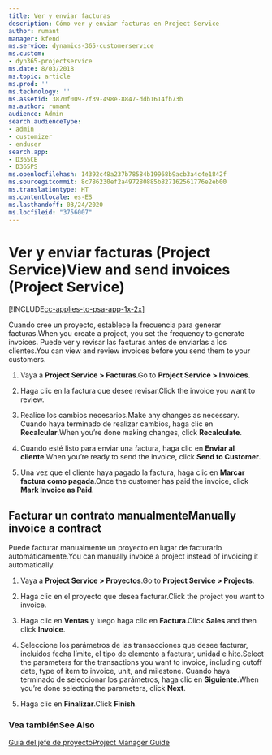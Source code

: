 ```yaml
---
title: Ver y enviar facturas
description: Cómo ver y enviar facturas en Project Service
author: rumant
manager: kfend
ms.service: dynamics-365-customerservice
ms.custom:
- dyn365-projectservice
ms.date: 8/03/2018
ms.topic: article
ms.prod: ''
ms.technology: ''
ms.assetid: 3870f009-7f39-498e-8847-ddb1614fb73b
ms.author: rumant
audience: Admin
search.audienceType:
- admin
- customizer
- enduser
search.app:
- D365CE
- D365PS
ms.openlocfilehash: 14392c48a237b78584b19968b9acb3a4c4e1842f
ms.sourcegitcommit: 8c786230ef2a497280885b827162561776e2eb00
ms.translationtype: HT
ms.contentlocale: es-ES
ms.lasthandoff: 03/24/2020
ms.locfileid: "3756007"
---
```

# <a name="view-and-send-invoices-project-service"></a><span data-ttu-id="19193-103">Ver y enviar facturas (Project Service)</span><span class="sxs-lookup"><span data-stu-id="19193-103">View and send invoices (Project Service)</span></span>

[!INCLUDE[cc-applies-to-psa-app-1x-2x](../includes/cc-applies-to-psa-app-1x-2x.md)]

<span data-ttu-id="19193-104">Cuando cree un proyecto, establece la frecuencia para generar facturas.</span><span class="sxs-lookup"><span data-stu-id="19193-104">When you create a project, you set the frequency to generate invoices.</span></span> <span data-ttu-id="19193-105">Puede ver y revisar las facturas antes de enviarlas a los clientes.</span><span class="sxs-lookup"><span data-stu-id="19193-105">You can view and review invoices before you send them to your customers.</span></span>  
  
1.  <span data-ttu-id="19193-106">Vaya a **Project Service > Facturas**.</span><span class="sxs-lookup"><span data-stu-id="19193-106">Go to **Project Service > Invoices**.</span></span>  
  
2.  <span data-ttu-id="19193-107">Haga clic en la factura que desee revisar.</span><span class="sxs-lookup"><span data-stu-id="19193-107">Click the invoice you want to review.</span></span>  
  
3.  <span data-ttu-id="19193-108">Realice los cambios necesarios.</span><span class="sxs-lookup"><span data-stu-id="19193-108">Make any changes as necessary.</span></span> <span data-ttu-id="19193-109">Cuando haya terminado de realizar cambios, haga clic en **Recalcular**.</span><span class="sxs-lookup"><span data-stu-id="19193-109">When you’re done making changes, click **Recalculate**.</span></span>  
  
4.  <span data-ttu-id="19193-110">Cuando esté listo para enviar una factura, haga clic en **Enviar al cliente**.</span><span class="sxs-lookup"><span data-stu-id="19193-110">When you’re ready to send the invoice, click **Send to Customer**.</span></span>  
  
5.  <span data-ttu-id="19193-111">Una vez que el cliente haya pagado la factura, haga clic en **Marcar factura como pagada**.</span><span class="sxs-lookup"><span data-stu-id="19193-111">Once the customer has paid the invoice, click **Mark Invoice as Paid**.</span></span>  
  
## <a name="manually-invoice-a-contract"></a><span data-ttu-id="19193-112">Facturar un contrato manualmente</span><span class="sxs-lookup"><span data-stu-id="19193-112">Manually invoice a contract</span></span>  
 <span data-ttu-id="19193-113">Puede facturar manualmente un proyecto en lugar de facturarlo automáticamente.</span><span class="sxs-lookup"><span data-stu-id="19193-113">You can manually invoice a project instead of invoicing it automatically.</span></span>  
  
1.  <span data-ttu-id="19193-114">Vaya a **Project Service > Proyectos**.</span><span class="sxs-lookup"><span data-stu-id="19193-114">Go to **Project Service > Projects**.</span></span>  
  
2.  <span data-ttu-id="19193-115">Haga clic en el proyecto que desea facturar.</span><span class="sxs-lookup"><span data-stu-id="19193-115">Click the project you want to invoice.</span></span>  
  
3.  <span data-ttu-id="19193-116">Haga clic en **Ventas** y luego haga clic en **Factura**.</span><span class="sxs-lookup"><span data-stu-id="19193-116">Click **Sales** and then click **Invoice**.</span></span>  
  
4.  <span data-ttu-id="19193-117">Seleccione los parámetros de las transacciones que desee facturar, incluidos fecha límite, el tipo de elemento a facturar, unidad e hito.</span><span class="sxs-lookup"><span data-stu-id="19193-117">Select the parameters for the transactions you want to invoice, including cutoff date, type of item to invoice, unit, and milestone.</span></span> <span data-ttu-id="19193-118">Cuando haya terminado de seleccionar los parámetros, haga clic en **Siguiente**.</span><span class="sxs-lookup"><span data-stu-id="19193-118">When you’re done selecting the parameters, click **Next**.</span></span>  
  
5.  <span data-ttu-id="19193-119">Haga clic en **Finalizar**.</span><span class="sxs-lookup"><span data-stu-id="19193-119">Click **Finish**.</span></span>  
  
### <a name="see-also"></a><span data-ttu-id="19193-120">Vea también</span><span class="sxs-lookup"><span data-stu-id="19193-120">See Also</span></span>  
 [<span data-ttu-id="19193-121">Guía del jefe de proyecto</span><span class="sxs-lookup"><span data-stu-id="19193-121">Project Manager Guide</span></span>](../project-service/project-manager-guide.md)
